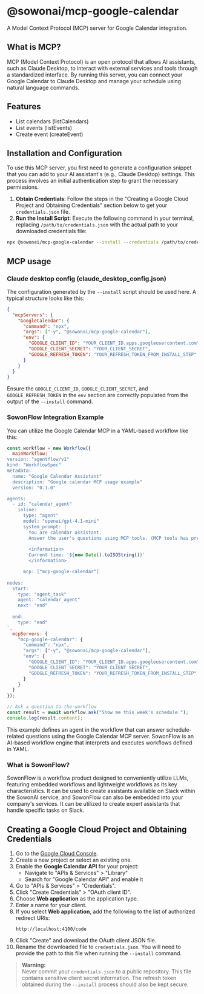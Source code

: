 # @sowonai/mcp-google-calendar

A Model Context Protocol (MCP) server for Google Calendar integration.

## What is MCP?

MCP (Model Context Protocol) is an open protocol that allows AI assistants, such as Claude Desktop, to interact with external services and tools through a standardized interface. By running this server, you can connect your Google Calendar to Claude Desktop and manage your schedule using natural language commands.

## Features

- List calendars (listCalendars)
- List events (listEvents)
- Create event (createEvent)

## Installation and Configuration

To use this MCP server, you first need to generate a configuration snippet that you can add to your AI assistant's (e.g., Claude Desktop) settings. This process involves an initial authentication step to grant the necessary permissions.

1.  **Obtain Credentials**: Follow the steps in the "Creating a Google Cloud Project and Obtaining Credentials" section below to get your `credentials.json` file.
2.  **Run the Install Script**: Execute the following command in your terminal, replacing `/path/to/credentials.json` with the actual path to your downloaded credentials file:

```bash
npx @sowonai/mcp-google-calendar --install --credentials /path/to/credentials.json
```

## MCP usage
### Claude desktop config (claude_desktop_config.json)

The configuration generated by the `--install` script should be used here. A typical structure looks like this:

```json
{
  "mcpServers": {
    "GoogleCalendar": {
      "command": "npx",
      "args": ["-y", "@sowonai/mcp-google-calendar"],
      "env": {
        "GOOGLE_CLIENT_ID": "YOUR_CLIENT_ID.apps.googleusercontent.com",
        "GOOGLE_CLIENT_SECRET": "YOUR_CLIENT_SECRET",
        "GOOGLE_REFRESH_TOKEN": "YOUR_REFRESH_TOKEN_FROM_INSTALL_STEP"
      }
    }
  }
}
```
Ensure the `GOOGLE_CLIENT_ID`, `GOOGLE_CLIENT_SECRET`, and `GOOGLE_REFRESH_TOKEN` in the `env` section are correctly populated from the output of the `--install` command.

### SowonFlow Integration Example

You can utilize the Google Calendar MCP in a YAML-based workflow like this:

```javascript
const workflow = new Workflow({
  mainWorkflow: `
version: "agentflow/v1"
kind: "WorkflowSpec"
metadata:
  name: "Google Calendar Assistant"
  description: "Google calendar MCP usage example"
  version: "0.1.0"

agents:
  - id: "calendar_agent"
    inline:
      type: "agent"
      model: "openai/gpt-4.1-mini"
      system_prompt: |
        You are calendar assistant.
        Answer the user's questions using MCP tools. (MCP tools has prefix "mcp__")
        
        <information>
        Current time: '${new Date().toISOString()}'
        </information>

      mcp: ["mcp-google-calendar"]
        
nodes:
  start:
    type: "agent_task"
    agent: "calendar_agent"
    next: "end"
  
  end:
    type: "end"
`,
  mcpServers: {
    "mcp-google-calendar": {
      "command": "npx",
      "args": ["-y", "@sowonai/mcp-google-calendar"],
      "env": {
        "GOOGLE_CLIENT_ID": "YOUR_CLIENT_ID.apps.googleusercontent.com",
        "GOOGLE_CLIENT_SECRET": "YOUR_CLIENT_SECRET",
        "GOOGLE_REFRESH_TOKEN": "YOUR_REFRESH_TOKEN_FROM_INSTALL_STEP"
      }
    }
  }
});

// Ask a question to the workflow
const result = await workflow.ask("Show me this week's schedule.");
console.log(result.content);
```

This example defines an agent in the workflow that can answer schedule-related questions using the Google Calendar MCP server. SowonFlow is an AI-based workflow engine that interprets and executes workflows defined in YAML.

### What is SowonFlow?
SowonFlow is a workflow product designed to conveniently utilize LLMs, featuring embedded workflows and lightweight workflows as its key characteristics. It can be used to create assistants available on Slack within the SowonAI service, and SowonFlow can also be embedded into your company's services. It can be utilized to create expert assistants that handle specific tasks on Slack.

## Creating a Google Cloud Project and Obtaining Credentials

1. Go to the [Google Cloud Console](https://console.cloud.google.com/).
2. Create a new project or select an existing one.
3. Enable the **Google Calendar API** for your project:
   - Navigate to "APIs & Services" > "Library"
   - Search for "Google Calendar API" and enable it
4. Go to "APIs & Services" > "Credentials".
5. Click "Create Credentials" > "OAuth client ID".
6. Choose **Web application** as the application type.
7. Enter a name for your client.
8. If you select **Web application**, add the following to the list of authorized redirect URIs:
   ```
   http://localhost:4100/code
   ```
9. Click "Create" and download the OAuth client JSON file.
10. Rename the downloaded file to `credentials.json`. You will need to provide the path to this file when running the `--install` command.

> **Warning:**  
> Never commit your `credentials.json` to a public repository. This file contains sensitive client secret information. The refresh token obtained during the `--install` process should also be kept secure.

